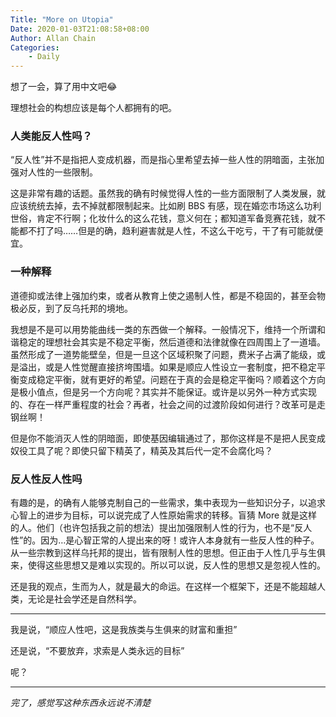 ```yaml
---
Title: "More on Utopia"
Date: 2020-01-03T21:08:58+08:00
Author: Allan Chain
Categories:
    - Daily
---
```


想了一会，算了用中文吧:joy:

理想社会的构想应该是每个人都拥有的吧。

### 人类能反人性吗？

“反人性”并不是指把人变成机器，而是指心里希望去掉一些人性的阴暗面，主张加强对人性的一些限制。

这是非常有趣的话题。虽然我的确有时候觉得人性的一些方面限制了人类发展，就应该统统去掉，去不掉就都限制起来。比如刷 BBS 有感，现在婚恋市场这么功利世俗，肯定不行啊；化妆什么的这么花钱，意义何在；都知道军备竞赛花钱，就不能都不打了吗……但是的确，趋利避害就是人性，不这么干吃亏，干了有可能就便宜。

### 一种解释

道德抑或法律上强加约束，或者从教育上使之遏制人性，都是不稳固的，甚至会物极必反，到了反乌托邦的境地。

我想是不是可以用势能曲线一类的东西做一个解释。一般情况下，维持一个所谓和谐稳定的理想社会其实是不稳定平衡，然后道德和法律就像在四周围上了一道墙。虽然形成了一道势能壁垒，但是一旦这个区域积聚了问题，费米子占满了能级，或是溢出，或是人性觉醒直接挤垮围墙。如果是顺应人性设立一套制度，把不稳定平衡变成稳定平衡，就有更好的希望。问题在于真的会是稳定平衡吗？顺着这个方向是极小值点，但是另一个方向呢？其实并不能保证。或许是以另外一种方式实现的、存在一样严重程度的社会？再者，社会之间的过渡阶段如何进行？改革可是走钢丝啊！

但是你不能消灭人性的阴暗面，即使基因编辑通过了，那你这样是不是把人民变成奴役工具了呢？即使只留下精英了，精英及其后代一定不会腐化吗？

### 反人性反人性吗

有趣的是，的确有人能够克制自己的一些需求，集中表现为一些知识分子，以追求心智上的进步为目标，可以说完成了人性原始需求的转移。盲猜 More 就是这样的人。他们（也许包括我之前的想法）提出加强限制人性的行为，也不是“反人性”的。因为…是心智正常的人提出来的呀！或许人本身就有一些反人性的种子。从一些宗教到这样乌托邦的提出，皆有限制人性的思想。但正由于人性几乎与生俱来，使得这些思想又是难以实现的。所以可以说，反人性的思想又是忽视人性的。

还是我的观点，生而为人，就是最大的命运。在这样一个框架下，还是不能超越人类，无论是社会学还是自然科学。

---

我是说，“顺应人性吧，这是我族类与生俱来的财富和重担”

还是说，“不要放弃，求索是人类永远的目标”

呢？

---

*完了，感觉写这种东西永远说不清楚*